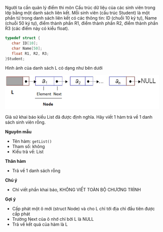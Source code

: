 Người ta cần quản lý điểm thi môn Cấu trúc dữ liệu của các sinh viên trong lớp bằng một danh sách liên kết. Mỗi sinh viên (cấu trúc Student) là một phần tử trong danh sách liên kết có các thông tin: ID (chuỗi 10 ký tự), Name (chuỗi 50 ký tự), điểm thành phần R1, điểm thành phần R2, điểm thành phần R3 (các điểm này có kiểu float). 
```cpp
typedef struct {
   char ID[10];
   char Name[50];
   float R1, R2, R3;
}Student;
```
Hình ảnh của danh sách L có dạng như bên dưới

<img src="../Dslk.png">

Giả sử khai báo kiểu List đã được định nghĩa. Hãy viết 1 hàm trả về 1 danh sách sinh viên rỗng.

**Nguyên mẫu**
- Tên hàm: `getList()`
- Tham số: không
- Kiểu trả về: List

**Thân hàm**
- Trả về 1 danh sách rỗng

**Chú ý**
- Chỉ viết phần khai báo, KHÔNG VIẾT TOÀN BỘ CHƯƠNG TRÌNH

**Gợi ý**
- Cấp phát một ô mới (struct Node) và cho L chỉ tới địa chỉ đầu tiên được cấp phát
- Trường Next của ô nhớ chỉ bởi L là NULL
- Trả về kết quả của hàm là L
